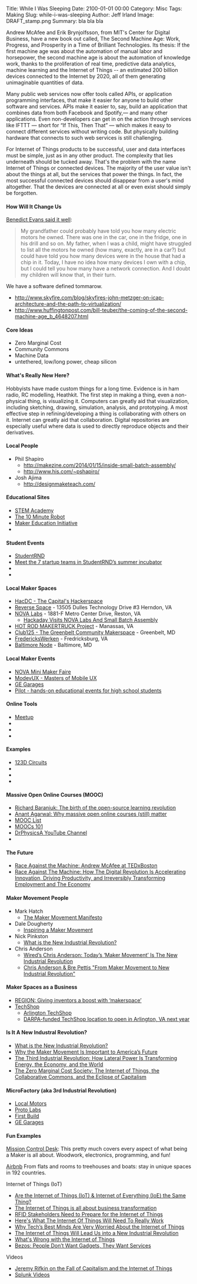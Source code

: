 Title: While I Was Sleeping
Date: 2100-01-01 00:00
Category: Misc
Tags: Making
Slug: while-i-was-sleeping
Author: Jeff Irland
Image: DRAFT_stamp.png
Summary: bla bla bla

Andrew McAfee and Erik Brynjolfsson, from MIT's Center for Digital Business, have a new book out called,
The Second Machine Age: Work, Progress, and Prosperity in a Time of Brilliant Technologies.
Its thesis: If the first machine age was about the automation of manual labor and horsepower, the second machine age is about the automation of knowledge work, thanks to the proliferation of real time, predictive data analytics, machine learning and the Internet of Things -- an estimated 200 billion devices connected to the Internet by 2020, all of them generating unimaginable quantities of data.

Many public web services now offer tools called APIs, or application programming interfaces,
that make it easier for anyone to build other software and services.
APIs make it easier to, say, build an application that combines data from both Facebook and Spotify,— and many other applications.
Even non-developers can get in on the action through services like IFTTT
— short for “If This, Then That” — which makes it easy to connect different services without writing code.
But physically building hardware that connects to such web services is still challenging.

For Internet of Things products to be successful, user and data interfaces must be simple,
just as in any other product. The complexity that lies underneath should be tucked away.
That's the problem with the name Internet of Things or connected devices.
The majority of the user value isn't about the things at all, but the services that power the things.
In fact, the most successful connected devices should disappear from a user's mind altogether.
That the devices are connected at all or even exist should simply be forgotten.

#### How Will It Change Us
[Benedict Evans said it well](http://ben-evans.com/benedictevans/2014/5/26/the-internet-of-things):
> My grandfather could probably have told you how many electric motors he owned. There was one in the car, one in the fridge, one in his drill and so on. 
>My father, when I was a child, might have struggled to list all the motors he owned (how many, exactly, are in a car?) but could have told you how many devices were in the house that had a chip in it. 
>Today, I have no idea how many devices I own with a chip, but I could tell you how many have a network connection. And I doubt my children will know that, in their turn. 

We have a software defined tommarow.
* http://www.skyfire.com/blog/skyfires-john-metzger-on-icap-architecture-and-the-path-to-virtualization/
* http://www.huffingtonpost.com/bill-teuber/the-coming-of-the-second-machine-age_b_4648207.html



#### Core Ideas
* Zero Marginal Cost
* Community Commons
* Machine Data
* untethered, low/long power, cheap silicon

#### What's Really New Here?
Hobbyists have made custom things for a long time.
Evidence is in ham radio, RC modelling, Heathkit.
The first step in making a thing, even a non-physical thing, is visualizing it.
Computers can greatly aid that visualization, including sketching, drawing, simulation, analysis, and prototyping.
A most effective step in refining/developing a thing is collaborating with others on it.
Internet can greatly aid that collaboration.
Digital repositories are especially useful where data is used to directly reproduce objects and their derivatives.

#### Local People
* Phil Shapiro
    * http://makezine.com/2014/01/15/inside-small-batch-assembly/
    * http://www.his.com/~pshapiro/
* Josh Ajima
    * http://designmaketeach.com/

#### Educational Sites
* [STEM Academy](http://www.element14.com/community/groups/stemacademy)
* [The 10 Minute Robot](http://alphalem.com/pages/the-10-minute-robot)
* [Maker Education Initiative](http://www.makered.org/)
* []()

#### Student Events
* [StudentRND](http://studentrnd.org/)
* [Meet the 7 startup teams in StudentRND’s summer incubator](http://www.geekwire.com/2012/meet-teams-student-rnd-summer-incubator/)
* []()
* []()

#### Local Maker Spaces
* [HacDC - The Capital's Hackerspace](http://www.hacdc.org/)
* [Reverse Space](http://sphereroute.com/) - 13505 Dulles Technology Drive #3 Herndon, VA 
* [NOVA Labs](http://www.nova-labs.org/blog/) - 1881-F Metro Center Drive, Reston, VA
    * [Hackaday Visits NOVA Labs And Small Batch Assembly](http://hackaday.com/2014/03/21/hackaday-visits-nova-labs-and-small-batch-assembly/)
* [HOT ROD MAKERTRUCK Project](http://hotrodbus.blogspot.com/) - Manassas, VA
* [Club125 - The Greenbelt Community Makerspace](http://club125.com/) - Greenbelt, MD
* [FredericksWerken](http://frederickswerken.org/) - Fredricksburg, VA
* [Baltimore Node](http://www.baltimorenode.org/about/) - Baltimore, MD

#### Local Maker Events
* [NOVA Mini Maker Faire](http://makerfairenova.com/)
* [ModevUX - Masters of Mobile UX](http://ux14.gomodev.com/)
* [GE Garages](http://istrategylabs.com/2014/03/ge-garages-dc-opens-remake-the-capital-with-your-fellow-innovators/)
* [Pilot - hands-on educational events for high school students](http://gopilot.org/)

#### Online Tools
* [Meetup](http://www.meetup.com/)
* []()
* []()
* []()

#### Examples
* [123D Circuits](http://123d.circuits.io/)
* []()
* []()
* []()

#### Massive Open Online Courses (MOOC)
* [Richard Baraniuk: The birth of the open-source learning revolution](http://www.ted.com/talks/richard_baraniuk_on_open_source_learning)
* [Anant Agarwal: Why massive open online courses (still) matter](http://www.ted.com/talks/anant_agarwal_why_massively_open_online_courses_still_matter.html?utm_source=newsletter_weekly_2014-02-01&utm_campaign=newsletter_weekly&utm_medium=email&utm_content=talk_of_the_week_image)
* [MOOC List](http://www.mooc-list.com/)
* [MOOCs 101](http://www.ted.com/playlists/141/moocs_101.html)
* [DrPhysicsA YouTube Channel](http://www.bobeagle.co.uk/drphysicsa.html)
* []()

#### The Future
* [Race Against the Machine: Andrew McAfee at TEDxBoston](http://www.youtube.com/watch?v=QfMGyCk3XTw)
* [Race Against The Machine: How The Digital Revolution Is Accelerating Innovation, Driving Productivity, and Irreversibly Transforming Employment and The Economy](http://ebusiness.mit.edu/research/Briefs/Brynjolfsson_McAfee_Race_Against_the_Machine.pdf)

#### Maker Movement People
* Mark Hatch
    * [The Maker Movement Manifesto](http://techshop.ws/TheMakerMovementManifesto.html)
* Dale Dougherty
    * [Inspiring a Maker Movement](http://www.youtube.com/watch?v=yYd25q9lMTI)
* Nick Pinkston
    * [What is the New Industrial Revolution?](http://makezine.com/2013/06/24/what-is-the-new-industrial-revolution/)
* Chris Anderson
    * [Wired’s Chris Anderson: Today’s ‘Maker Movement’ Is The New Industrial Revolution](http://techcrunch.com/2012/10/09/wireds-chris-anderson-todays-maker-movement-is-the-new-industrial-revolution-tctv/)
    * [Chris Anderson & Bre Pettis "From Maker Movement to New Industrial Revolution"](http://www.youtube.com/watch?v=qRkCXo_nbQg)

#### Maker Spaces as a Business
* [REGION: Giving inventors a boost with ‘makerspace’](http://www.pe.com/local-news/local-news-headlines/20140209-region-giving-inventors-a-boost-with-makerspace.ece)
* [TechShop](http://techshop.ws/)
    * [Arlington TechShop](http://techshop.ws/arlington.html)
    * [DARPA-funded TechShop location to open in Arlington, VA next year](http://www.engadget.com/2013/10/23/darpa-techshop-arlington/)

#### Is It A New Industral Revolution?
* [What is the New Industrial Revolution?](http://makezine.com/2013/06/24/what-is-the-new-industrial-revolution/)
* [Why the Maker Movement Is Important to America’s Future](http://time.com/104210/maker-faire-maker-movement/)
* [The Third Industrial Revolution: How Lateral Power Is Transforming Energy, the Economy, and the World](http://www.amazon.com/dp/B005BOQBGW/ref=wl_it_dp_o_pC_nS_ttl?_encoding=UTF8&colid=2TC29QWHAZ8X5&coliid=I2W43LRCIKLT7B)
* [The Zero Marginal Cost Society: The Internet of Things, the Collaborative Commons, and the Eclipse of Capitalism](http://www.amazon.com/dp/1137278463/ref=wl_it_dp_o_pC_nS_ttl?_encoding=UTF8&colid=2TC29QWHAZ8X5&coliid=I3RE17UVEQ24L5)

#### MicroFactory (aka 3rd Industrial Revolution)
* [Local Motors](https://localmotors.com/)
* [Proto Labs](http://www.protolabs.com/)
* [First Build](http://firstbuild.com/)
* [GE Garages](http://www.gegarages.com/)

#### Fun Examples
[Mission Control Desk](http://www.youtube.com/watch?v=j6zseFi070E):
This pretty much covers every aspect of what being a Maker is all about. Woodwork, electronics, programming, and fun!

[Airbnb](https://www.airbnb.co.uk/)
From flats and rooms to treehouses and boats: stay in unique spaces in 192 countries.

Internet of Things (IoT)
* [Are the Internet of Things (IoT) & Internet of Everything (IoE) the Same Thing?](http://viodi.com/2014/05/23/are-the-internet-of-things-iot-internet-of-everything-iot-the-same-thing/)
* [The Internet of Things is all about business transformation](http://www.computing.co.uk/ctg/news/2346588/intel-forget-internet-connected-fridges-the-internet-of-things-is-all-about-business-transformation)
* [RFID Stakeholders Need to Prepare for the Internet of Things](http://www.rfidjournal.com/articles/view?11806)
* [Here's What The Internet Of Things Will Need To Really Work](http://www.businessinsider.com/what-the-internet-of-things-will-need-to-really-work-2014-5)
* [Why Tech’s Best Minds Are Very Worried About the Internet of Things](http://www.wired.com/2014/05/iot-report/)
* [The Internet of Things Will Lead Us into a New Industrial Revolution](http://smartdatacollective.com/bigdatastartups/200641/internet-things-will-lead-us-new-industrial-revolution)
* [What's Wrong with the Internet of Things](https://www.linkedin.com/today/post/article/20140520161156-4444200-what-s-wrong-with-the-internet-of-things?trk=eml-ced-b-art-Ch-6-8974734281995079217&midToken=AQFNblHgIt9-6A&fromEmail=fromEmail&ut=0rD1ya0nbmkmg1&_mSplash=1)
* [Bezos: People Don’t Want Gadgets, They Want Services](http://allthingsd.com/20120906/bezos-people-dont-want-gadgets-they-want-services/)

Videos
* [Jeremy Rifkin on the Fall of Capitalism and the Internet of Things](https://www.youtube.com/watch?v=3xOK2aJ-0Js)
* [Splunk Videos](http://www.splunk.com/view/SP-CAAAH7S)
